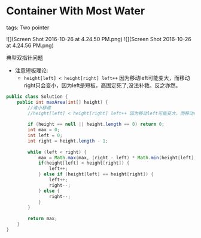 # Container With Most Water
tags: Two pointer

![](Screen Shot 2016-10-26 at 4.24.50 PM.png)
![](Screen Shot 2016-10-26 at 4.24.56 PM.png)

典型双指针问题

* 注意短板理论: 
  * ```height[left] < height[right] left++``` 因为移动left可能变大，而移动right只会变小，因为left是短板，高固定死了,没法补救。反之亦然。
```java
public class Solution {
    public int maxArea(int[] height) {
        //谁小移谁
        //height[left] < height[right] left++ 因为移动left可能变大，而移动right只会变小，因为left是短板，高固定死了
        
        if (height == null || height.length == 0) return 0;
        int max = 0;
        int left = 0;
        int right = height.length - 1;
        
        while (left < right) {
            max = Math.max(max, (right - left) * Math.min(height[left], height[right]));
            if(height[left] < height[right]) {
                left++;
            } else if (height[left] == height[right]) {
                left++;
                right--;
            } else {
                right--;
            }
        }
        
        return max;
    }
}
```